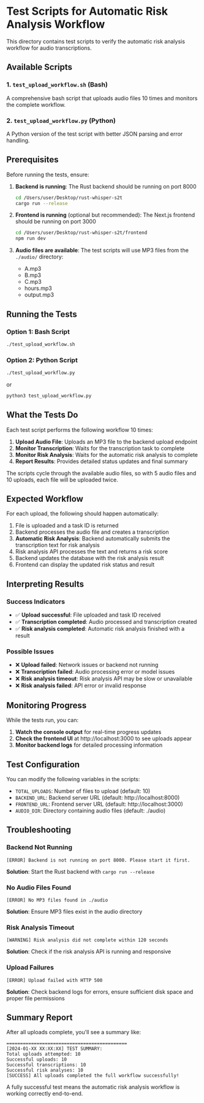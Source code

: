 # Test Scripts for Automatic Risk Analysis Workflow

This directory contains test scripts to verify the automatic risk analysis workflow for audio transcriptions.

## Available Scripts

### 1. `test_upload_workflow.sh` (Bash)
A comprehensive bash script that uploads audio files 10 times and monitors the complete workflow.

### 2. `test_upload_workflow.py` (Python)
A Python version of the test script with better JSON parsing and error handling.

## Prerequisites

Before running the tests, ensure:

1. **Backend is running**: The Rust backend should be running on port 8000
   ```bash
   cd /Users/user/Desktop/rust-whisper-s2t
   cargo run --release
   ```

2. **Frontend is running** (optional but recommended): The Next.js frontend should be running on port 3000
   ```bash
   cd /Users/user/Desktop/rust-whisper-s2t/frontend
   npm run dev
   ```

3. **Audio files are available**: The test scripts will use MP3 files from the `./audio/` directory:
   - A.mp3
   - B.mp3
   - C.mp3
   - hours.mp3
   - output.mp3

## Running the Tests

### Option 1: Bash Script
```bash
./test_upload_workflow.sh
```

### Option 2: Python Script
```bash
./test_upload_workflow.py
```
or
```bash
python3 test_upload_workflow.py
```

## What the Tests Do

Each test script performs the following workflow 10 times:

1. **Upload Audio File**: Uploads an MP3 file to the backend upload endpoint
2. **Monitor Transcription**: Waits for the transcription task to complete
3. **Monitor Risk Analysis**: Waits for the automatic risk analysis to complete
4. **Report Results**: Provides detailed status updates and final summary

The scripts cycle through the available audio files, so with 5 audio files and 10 uploads, each file will be uploaded twice.

## Expected Workflow

For each upload, the following should happen automatically:

1. File is uploaded and a task ID is returned
2. Backend processes the audio file and creates a transcription
3. **Automatic Risk Analysis**: Backend automatically submits the transcription text for risk analysis
4. Risk analysis API processes the text and returns a risk score
5. Backend updates the database with the risk analysis result
6. Frontend can display the updated risk status and result

## Interpreting Results

### Success Indicators
- ✅ **Upload successful**: File uploaded and task ID received
- ✅ **Transcription completed**: Audio processed and transcription created
- ✅ **Risk analysis completed**: Automatic risk analysis finished with a result

### Possible Issues
- ❌ **Upload failed**: Network issues or backend not running
- ❌ **Transcription failed**: Audio processing error or model issues
- ❌ **Risk analysis timeout**: Risk analysis API may be slow or unavailable
- ❌ **Risk analysis failed**: API error or invalid response

## Monitoring Progress

While the tests run, you can:

1. **Watch the console output** for real-time progress updates
2. **Check the frontend UI** at http://localhost:3000 to see uploads appear
3. **Monitor backend logs** for detailed processing information

## Test Configuration

You can modify the following variables in the scripts:

- `TOTAL_UPLOADS`: Number of files to upload (default: 10)
- `BACKEND_URL`: Backend server URL (default: http://localhost:8000)
- `FRONTEND_URL`: Frontend server URL (default: http://localhost:3000)
- `AUDIO_DIR`: Directory containing audio files (default: ./audio)

## Troubleshooting

### Backend Not Running
```
[ERROR] Backend is not running on port 8000. Please start it first.
```
**Solution**: Start the Rust backend with `cargo run --release`

### No Audio Files Found
```
[ERROR] No MP3 files found in ./audio
```
**Solution**: Ensure MP3 files exist in the audio directory

### Risk Analysis Timeout
```
[WARNING] Risk analysis did not complete within 120 seconds
```
**Solution**: Check if the risk analysis API is running and responsive

### Upload Failures
```
[ERROR] Upload failed with HTTP 500
```
**Solution**: Check backend logs for errors, ensure sufficient disk space and proper file permissions

## Summary Report

After all uploads complete, you'll see a summary like:

```
============================================
[2024-01-XX XX:XX:XX] TEST SUMMARY:
Total uploads attempted: 10
Successful uploads: 10
Successful transcriptions: 10
Successful risk analyses: 10
[SUCCESS] All uploads completed the full workflow successfully!
```

A fully successful test means the automatic risk analysis workflow is working correctly end-to-end.
